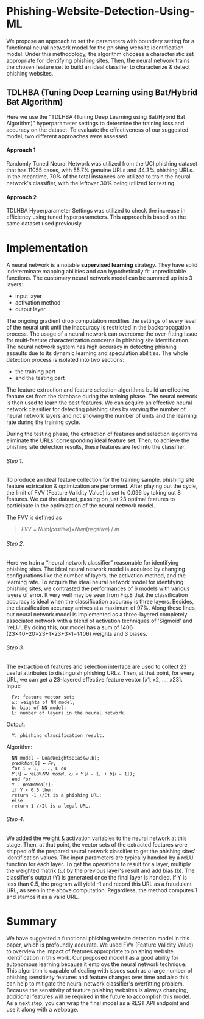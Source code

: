 # **Phishing-Website-Detection-Using-ML**
We propose an approach to set the parameters with boundary setting  for a functional neural network model for the phishing website identification model. Under  this methodology, the algorithm chooses a characteristic set appropriate for identifying  phishing sites. Then, the neural network trains the chosen feature set to build an ideal  classifier to characterize &amp; detect phishing websites.

## TDLHBA (Tuning Deep Learning using Bat/Hybrid Bat Algorithm)
Here we use the “TDLHBA (Tuning Deep Learning using Bat/Hybrid Bat Algorithm)” hyperparameter settings to determine the training loss and accuracy on the dataset.
To evaluate the effectiveness of our suggested model, two different approaches were assessed. 

#### Approach 1 
Randomly Tuned Neural Network was utilized from the UCI phishing dataset  that has 11055 cases, with 55.7% genuine URLs and 44.3% phishing URLs. In the meantime, 70% of the total instances are utilized to train the neural network's classifier, with the leftover 30% being utilized for testing.

#### Approach 2 
TDLHBA Hyperparameter Settings was utilized to check the increase in efficiency using tuned hyperparameters. This approach is based on the same dataset used  previously.

# **Implementation**

A neural network is a notable **supervised learning** strategy. They have solid indeterminate mapping abilities and can hypothetically fit unpredictable functions. 
The customary neural network model can be summed up into 3 layers:
  - input layer 
  - activation method
  - output layer

The ongoing gradient drop computation modifies the settings of every level of the neural unit until the inaccuracy is restricted in the backpropagation process.
The usage of a neural network can overcome the over-fitting issue for multi-feature characterization concerns in phishing site identification. The neural network system has high accuracy in detecting phishing assaults due to its dynamic learning and speculation abilities.
The whole detection process is isolated into two sections:
  - the training part
  - and the testing part

The feature extraction and feature selection algorithms build an effective feature set from the database during the training phase. The neural network is then used to learn the best features. We can acquire an effective neural network classifier for detecting phishing sites by varying the number of neural network layers and not showing the number of units and the learning rate during the training cycle.

During the testing phase, the extraction of features and selection algorithms eliminate the URLs' corresponding ideal feature set. Then, to achieve the phishing site detection results, these features are fed into the classifier.

###### Step 1. 
To produce an ideal feature collection for the training sample, phishing site feature extrication & optimization are performed. After playing out the cycle, the limit of FVV (Feature Validity Value) is set to 0.096 by taking out 8 features. We cut the dataset, passing on just 23 optimal features to participate in the optimization of the neural network model. 

The FVV is defined as

  >𝐹𝑉𝑉 = 𝑁𝑢𝑚(𝑝𝑜𝑠𝑖𝑡𝑖𝑣𝑒)+𝑁𝑢𝑚(𝑛𝑒𝑔𝑎𝑡𝑖𝑣𝑒) / 𝑚

###### Step 2. 
Here we train a “neural network classifier” reasonable for identifying phishing sites. The ideal neural network model is acquired by changing configurations like the number of layers, the activation method, and the learning rate.
To acquire the ideal neural network model for identifying phishing sites, we contrasted the performances of 6 models with various layers of error. It very well may be seen from Fig.8 that the classification accuracy is ideal when the classification accuracy is three layers. Besides, the classification accuracy arrives at a 
maximum of 97%. Along these lines, our neural network model is implemented as a three-layered completely associated network with a blend of activation techniques of 'Sigmoid' and 'reLU'. By doing this, our model has a sum of 1406 (23×40+20×23+1×23+3×1=1406) weights and 3 biases.

###### Step 3. 
The extraction of features and selection interface are used to collect 23 useful attributes to distinguish phishing URLs. Then, at that point, for every URL, we can get a 23-layered effective feature vector [x1, x2, …, x23].
Input:
```
  Fv: feature vector set; 
  𝜔: weights of NN model; 
  b: bias of NN model; 
  L: number of layers in the neural network.
```
Output:
```
  Y: phishing classification result.
```
Algorithm: 
```
  NN model ← LoadWeightsBias(𝜔,b); 
  𝑝𝑟𝑒𝑑𝑖𝑐𝑡𝑖𝑜𝑛[0] ← 𝐹𝑣; 
  for i = 1, ..., L do 
  𝑌[𝑖] ← 𝑟𝑒𝐿𝑈(𝑁𝑁 𝑚𝑜𝑑𝑒𝑙. 𝜔 × 𝑌[𝑖 − 1] + 𝑏[𝑖 − 1]); 
  end for 
  Y ← 𝑝𝑟𝑒𝑑𝑖𝑐𝑡𝑖𝑜𝑛[𝐿]; 
  if Y < 0.5 then 
  return -1 //It is a phishing URL; 
  else 
  return 1 //It is a legal URL.
```
###### Step 4. 
We added the weight & activation variables to the neural network at this stage. Then, at that point, the vector sets of the extracted features were shipped off the prepared neural network classifier to get the phishing sites' identification values. The input parameters are typically handled by a reLU function for each layer. To get the operations to result for a layer, multiply the weighted matrix (𝜔) by the previous layer's result and add bias (b). The classifier's output (Y) is generated once the final layer is handled. If Y is less than 0.5, the program will yield -1 and record this URL as a fraudulent URL, as seen in the above computation. Regardless, the method computes 1 and stamps it as a valid URL.

# **Summary**
We have suggested a functional phishing website detection model in this paper, which is profoundly accurate. We used FVV (Feature Validity Value) to overview the impact of features appropriate to phishing website identification in this work. Our proposed model has a good ability for autonomous learning because it employs the neural network technique. This algorithm is capable of dealing with issues such as a large number of phishing sensitivity features and feature changes over time and also this can help to mitigate the neural network classifier's overfitting problem. Because the sensitivity of feature phishing websites is always 
changing, additional features will be required in the future to accomplish this model. As a next step, you can wrap the final model as a REST API endpoint and use it along with a webpage.
